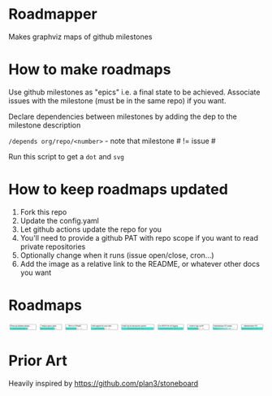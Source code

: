 # Roadmapper

Makes graphviz maps of github milestones

# How to make roadmaps

Use github milestones as "epics" i.e. a final state to be achieved.
Associate issues with the milestone (must be in the same repo) if you want.

Declare dependencies between milestones by adding the dep to the milestone description

`/depends org/repo/<number>` - note that milestone # != issue #

Run this script to get a `dot` and `svg`

# How to keep roadmaps updated

1. Fork this repo
1. Update the config.yaml
1. Let github actions update the repo for you
  1. You'll need to provide a github PAT with repo scope if you want to read private repositories
  1. Optionally change when it runs (issue open/close, cron...)
1. Add the image as a relative link to the README, or whatever other docs you want

# Roadmaps

![Example](output/example.svg)

# Prior Art

Heavily inspired by https://github.com/plan3/stoneboard

